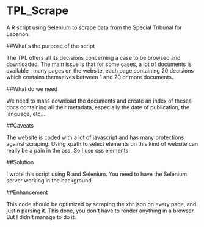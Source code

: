# TPL_Scrape
A R script using Selenium to scrape data from the Special Tribunal for Lebanon.

##What's the purpose of the script

The TPL offers all its decisions concerning a case to be browsed and downloaded.
The main issue is that for some cases, a lot of documents is available : many pages on the website, each page containing 20 decisions which contains themselves between 1 and 20 or more documents.

##What do we need

We need to mass download the documents and create an index of theses docs containing all their metadata, especially the date of publication, the language, etc...

##Caveats

The website is coded with a lot of javascript and has many protections against scraping.
Using xpath to select elements on this kind of website can really be a pain in the ass. So I use css elements. 

##Solution 

I wrote this script using R and Selenium.
You need to have the Selenium server working in the background.

##Enhancement

This code should be optimized by scraping the xhr json on every page, and justin parsing it.
This done, you don't have to render anything in a browser. 
But I didn't manage to do it.




